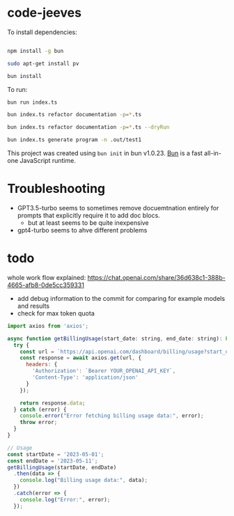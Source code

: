 # code-jeeves

To install dependencies:

```bash

npm install -g bun

sudo apt-get install pv

bun install
```

To run:

```bash
bun run index.ts

bun index.ts refactor documentation -p=*.ts

bun index.ts refactor documentation -p=*.ts --dryRun

bun index.ts generate program -n .out/test1

```

This project was created using `bun init` in bun v1.0.23. [Bun](https://bun.sh) is a fast all-in-one JavaScript runtime.

# Troubleshooting

- GPT3.5-turbo seems to sometimes remove docuemtnation entirely for prompts that explicitly require it to add doc blocs.
  - but at least seems to be quite inexpensive
- gpt4-turbo seems to ahve different problems

# todo

whole work flow explained:
https://chat.openai.com/share/36d638c1-388b-4665-afb8-0de5cc359331

- add debug information to the commit for comparing for example models and results
- check for max token quota

```javascript
import axios from 'axios';

async function getBillingUsage(start_date: string, end_date: string): Promise<any> {
  try {
    const url = `https://api.openai.com/dashboard/billing/usage?start_date=${start_date}&end_date=${end_date}`;
    const response = await axios.get(url, {
      headers: {
        'Authorization': `Bearer YOUR_OPENAI_API_KEY`,
        'Content-Type': 'application/json'
      }
    });

    return response.data;
  } catch (error) {
    console.error("Error fetching billing usage data:", error);
    throw error;
  }
}

// Usage
const startDate = '2023-05-01';
const endDate = '2023-05-11';
getBillingUsage(startDate, endDate)
  .then(data => {
    console.log("Billing usage data:", data);
  })
  .catch(error => {
    console.log("Error:", error);
  });

```
